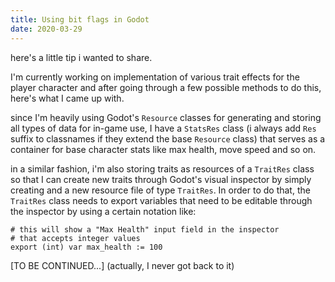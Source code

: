 ```yaml
---
title: Using bit flags in Godot
date: 2020-03-29
---
```


here's a little tip i wanted to share.

I'm currently working on implementation of various trait effects for the player
character and after going through a few possible methods to do this, here's what
I came up with.

since I'm heavily using Godot's `Resource` classes for generating and storing
all types of data for in-game use, I have a `StatsRes` class (i always add `Res`
suffix to classnames if they extend the base `Resource` class) that serves as a
container for base character stats like max health, move speed and so on.

in a similar fashion, i'm also storing traits as resources of a `TraitRes` class
so that I can create new traits through Godot's visual inspector by simply
creating and a new resource file of type `TraitRes`. In order to do that, the
`TraitRes` class needs to export variables that need to be editable through the
inspector by using a certain notation like:

```gdscript
# this will show a "Max Health" input field in the inspector
# that accepts integer values
export (int) var max_health := 100
```

[TO BE CONTINUED...] (actually, I never got back to it)
